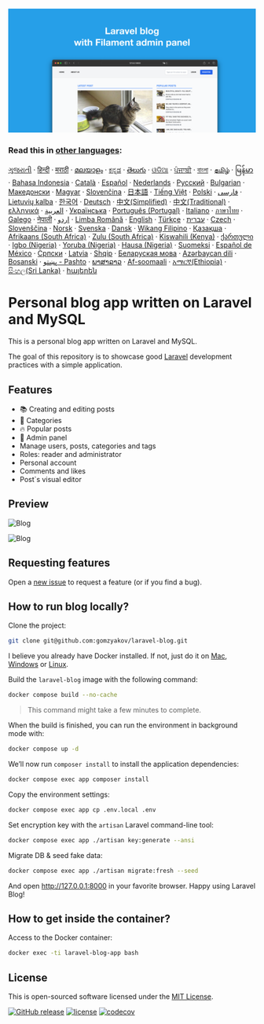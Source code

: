 ![Personal blog app written on Laravel and MySQL](./docs/social-preview-en.png)

### Read this in [other languages](./translations/Translations.md):

[ગુજરાતી](translations/README.guj.md)
&middot; [हिन्दी](translations/README.hi.md)
&middot; [मराठी](translations/README.mr.md)
&middot; [മലയാളം](translations/README.ml.md)
&middot; [ಕನ್ನಡ](translations/README.ka.md)
&middot; [తెలుగు](translations/README.te.md)
&middot; [ଓଡିଆ](translations/README.od.md)
&middot; [ਪੰਜਾਬੀ](translations/README.pb.md)
&middot; [বাংলা](translations/README.bn.md)
&middot; [தமிழ்](translations/README.ta.md)
&middot; [မြန်မာ](translations/README.mm_unicode.md)
&middot; [Bahasa Indonesia](translations/README.id.md)
&middot; [Català](translations/README.ca.md)
&middot; [Español](translations/README.es.md)
&middot; [Nederlands](translations/README.nl.md)
&middot; [Русский](translations/README.ru.md)
&middot; [Bulgarian](translations/README.bg.md)
&middot; [Македонски](translations/README.mk.md)
&middot; [Magyar](translations/README.hu.md)
&middot; [Slovenčina](translations/README.slk.md)
&middot; [日本語](translations/README.ja.md)
&middot; [Tiếng Việt](translations/README.vn.md)
&middot; [Polski](translations/README.pl.md)
&middot; [فارسی](translations/README.fa.md)
&middot; [Lietuvių kalba](translations/README.lt.md)
&middot; [한국어](translations/README.ko.md)
&middot; [Deutsch](translations/README.de.md)
&middot; [中文(Simplified)](translations/README.zh-cn.md)
&middot; [中文(Traditional)](translations/README.zh-tw.md)
&middot; [ελληνικά](translations/README.gr.md)
&middot; [العربية](translations/README.ar.md)
&middot; [Українська](translations/README.ua.md)
&middot; [Português (Portugal)](translations/README.pt-pt.md)
&middot; [Italiano](translations/README.it.md)
&middot; [ภาษาไทย](translations/README.th.md)
&middot; [Galego](translations/README.gl.md)
&middot; [नेपाली](translations/README.np.md)
&middot; [اردو](translations/README.ur.md)
&middot; [Limba Română](translations/README.ro.md)
&middot; [English](README.md)
&middot; [Türkçe](translations/README.tr.md)
&middot; [עברית](translations/README.hb.md)
&middot; [Czech](translations/README.cs.md)
&middot; [Slovenščina](translations/README.sl.md)
&middot; [Norsk](translations/README.no.md)
&middot; [Svenska](translations/README.se.md)
&middot; [Dansk](translations/README.da.md)
&middot; [Wikang Filipino](translations/README.tl.md)
&middot; [Қазақша](translations/README.kz.md)
&middot; [Afrikaans (South Africa)](translations/README.afk.md)
&middot; [Zulu (South Africa)](translations/README.zul.md)
&middot; [Kiswahili (Kenya)](translations/README.kws.md)
&middot; [ქართული](translations/README.ge.md)
&middot; [Igbo (Nigeria)](translations/README.igb.md)
&middot; [Yoruba (Nigeria)](translations/README.yor.md)
&middot; [Hausa (Nigeria)](translations/README.hau.md)
&middot; [Suomeksi](translations/README.fi.md)
&middot; [Español de México](translations/README.mx.md)
&middot; [Српски](translations/README.sr.md)
&middot; [Latvia](translations/README.lv.md)
&middot; [Shqip](translations/README.al.md)
&middot; [Беларуская мова](translations/README.by.md)
&middot; [Azərbaycan dili](translations/README.aze.md)
&middot; [Bosanski](translations/README.bih.md)
&middot; [پښتو - Pashto](translations/README.ps.md)
&middot; [ພາສາລາວ](translations/README.la.md)
&middot; [Af-soomaali](translations/README.so.md)
&middot; [አማርኛ(Ethiopia)](translations/README.am.md)
&middot; [සිංහල(Sri Lanka)](translations/README.si.md)
&middot; [հայերեն](translations/README.arm.md)

# Personal blog app written on Laravel and MySQL

This is a personal blog app written on Laravel and MySQL.

The goal of this repository is to showcase good [Laravel](https://laravel.com) development practices with a simple application.

## Features

- 📚 Creating and editing posts
- 🥑 Categories
- 🔥 Popular posts
- 🎉 Admin panel
- Manage users, posts, categories and tags
- Roles: reader and administrator
- Personal account
- Comments and likes
- Post`s visual editor

## Preview

![Blog](docs/screen-main-page.png)

![Blog](docs/screen-admin-panel.png)

## Requesting features

Open a [new issue](https://github.com/gomzyakov/laravel-blog/issues/new) to request a feature (or if you find a bug).

## How to run blog locally? 

Clone the project:

```bash
git clone git@github.com:gomzyakov/laravel-blog.git
```

I believe you already have Docker installed. If not, just do it on [Mac](https://docs.docker.com/desktop/install/mac-install/), [Windows](https://docs.docker.com/desktop/install/windows-install/) or [Linux](https://docs.docker.com/desktop/install/linux-install/).

Build the `laravel-blog` image with the following command:

```bash
docker compose build --no-cache
```

>This command might take a few minutes to complete.

When the build is finished, you can run the environment in background mode with:

```bash
docker compose up -d
```

We’ll now run `composer install` to install the application dependencies:

```bash
docker compose exec app composer install
```

Copy the environment settings:

```bash
docker compose exec app cp .env.local .env
```

Set encryption key with the `artisan` Laravel command-line tool:

```bash
docker compose exec app ./artisan key:generate --ansi
```

Migrate DB & seed fake data:

```bash
docker compose exec app ./artisan migrate:fresh --seed
```

And open http://127.0.0.1:8000 in your favorite browser. Happy using Laravel Blog!

## How to get inside the container?

Access to the Docker container:

```bash
docker exec -ti laravel-blog-app bash
```

## License

This is open-sourced software licensed under the [MIT License](https://github.com/gomzyakov/php-code-style/blob/main/LICENSE).


[![GitHub release](https://img.shields.io/github/release/gomzyakov/laravel-blog.svg)](https://github.com/gomzyakov/laravel-blog/releases/latest)
[![license](https://img.shields.io/badge/License-MIT-green.svg)](https://github.com/gomzyakov/laravel-blog/blob/development/LICENSE)
[![codecov](https://codecov.io/gh/gomzyakov/laravel-blog/branch/main/graph/badge.svg?token=4CYTVMVUYV)](https://codecov.io/gh/gomzyakov/laravel-blog)
